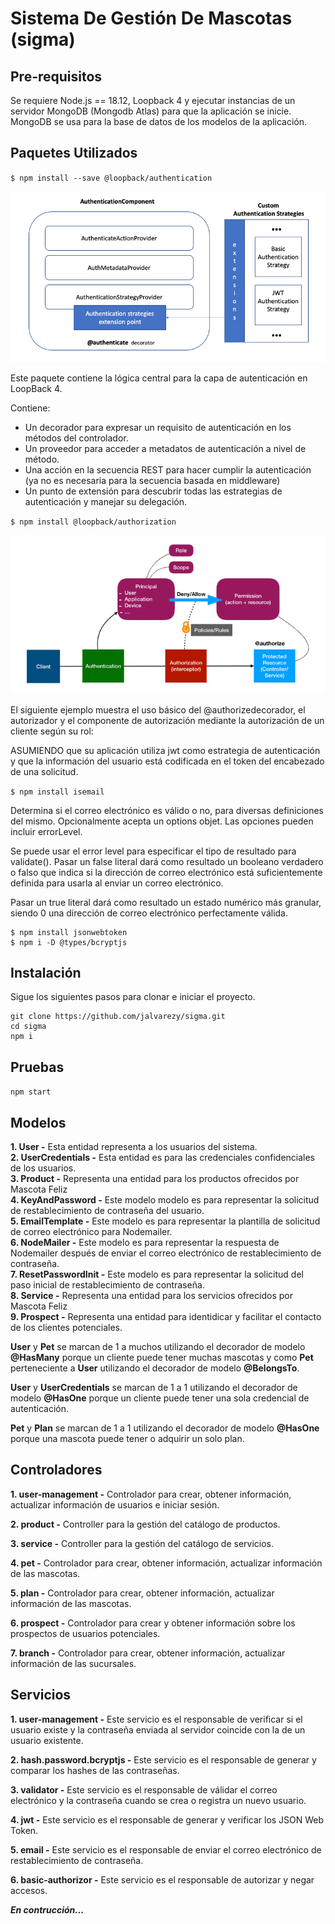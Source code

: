 # Sistema De Gestión De Mascotas (sigma)

## Pre-requisitos

Se requiere Node.js == 18.12, Loopback 4 y ejecutar instancias de un servidor MongoDB (Mongodb Atlas) para que la aplicación se inicie. MongoDB se usa para la base de datos de los modelos de la aplicación.

## Paquetes Utilizados

`
$ npm install --save @loopback/authentication
`


![image](./backend/img-md/loopback-authentication.png)


Este paquete contiene la lógica central para la capa de autenticación en LoopBack 4.

Contiene:

* Un decorador para expresar un requisito de autenticación en los métodos del controlador.
* Un proveedor para acceder a metadatos de autenticación a nivel de método.  
* Una acción en la secuencia REST para hacer cumplir la autenticación (ya no es necesaria para la secuencia basada en middleware)  
* Un punto de extensión para descubrir todas las estrategias de autenticación y manejar su delegación.  

`$ npm install @loopback/authorization`  


![imgage](./backend/img-md/loopback-authorization.png)

El siguiente ejemplo muestra el uso básico del @authorizedecorador, el autorizador y el componente de autorización mediante la autorización de un cliente según su rol:

ASUMIENDO que su aplicación utiliza jwt como estrategia de autenticación y que la información del usuario está codificada en el token del encabezado de una solicitud.

`$ npm install isemail`

Determina si el correo electrónico es válido o no, para diversas definiciones del mismo. Opcionalmente acepta un options objet. Las opciones pueden incluir errorLevel.

Se puede usar el error level para especificar el tipo de resultado para validate(). Pasar un false literal dará como resultado un booleano verdadero o falso que indica si la dirección de correo electrónico está suficientemente definida para usarla al enviar un correo electrónico.

Pasar un true literal dará como resultado un estado numérico más granular, siendo 0 una dirección de correo electrónico perfectamente válida.

```npm
$ npm install jsonwebtoken
$ npm i -D @types/bcryptjs
```

## Instalación

Sigue los siguientes pasos para clonar e iniciar el proyecto.

```git
git clone https://github.com/jalvarezy/sigma.git
cd sigma
npm i
```

## Pruebas

`npm start`

## Modelos

**1. User -**  Esta entidad representa a los usuarios del sistema.  
**2. UserCredentials -**  Esta entidad es para las credenciales confidenciales de los usuarios.  
**3. Product -** Representa una entidad para los productos ofrecidos por Mascota Feliz  
**4. KeyAndPassword -** Este modelo modelo es para representar la solicitud de restablecimiento de contraseña del usuario.  
**5. EmailTemplate -** Este modelo es para representar la plantilla de solicitud de correo electrónico para Nodemailer.  
**6. NodeMailer -** Este modelo es para representar la respuesta de Nodemailer después de enviar el correo electrónico de restablecimiento de contraseña.  
**7. ResetPasswordInit -** Este modelo es para representar la solicitud del paso inicial de restablecimiento de contraseña.  
**8. Service -** Representa una entidad para los servicios ofrecidos por Mascota Feliz  
**9. Prospect -** Representa una entidad para identidicar y facilitar el contacto de los clientes potenciales.

**User** y **Pet**  se marcan de 1 a muchos utilizando el decorador de modelo **@HasMany** porque un cliente puede tener muchas mascotas y como **Pet** perteneciente a **User** utilizando el decorador de modelo **@BelongsTo**.

**User** y **UserCredentials**  se marcan de 1 a 1 utilizando el decorador de modelo **@HasOne** porque un cliente puede tener una sola credencial de autenticación.

**Pet** y **Plan**  se marcan de 1 a 1 utilizando el decorador de modelo **@HasOne** porque una mascota puede tener o adquirir un solo plan.

## Controladores

**1. user-management -** Controlador para crear, obtener información, actualizar información de usuarios e iniciar sesión.

**2. product -** Controller para la gestión del catálogo de productos.

**3. service -** Controller para la gestión del catálogo de servicios.

**4. pet -** Controlador para crear, obtener información, actualizar información de las mascotas.

**5. plan -** Controlador para crear, obtener información, actualizar información de las mascotas.

**6. prospect -** Controlador para crear y obtener información sobre los prospectos de usuarios potenciales.

**7. branch -** Controlador para crear, obtener información, actualizar información de las sucursales.

## Servicios

**1. user-management -** Este servicio es el responsable de verificar si el usuario existe y la contraseña enviada al servidor coincide con la de un usuario existente.

**2. hash.password.bcryptjs -** Este servicio es el responsable de generar y comparar los hashes de las contraseñas.

**3. validator -** Este servicio es el responsable de válidar el correo electrónico y la contraseña cuando se crea o registra un nuevo usuario.

**4. jwt -** Este servicio es el responsable de generar y verificar  los JSON Web Token.

**5. email -** Este servicio es el responsable de enviar el correo electrónico de restablecimiento de contraseña.

**6. basic-authorizor -** Este servicio es el responsable de  autorizar y negar accesos.

***En contrucción...***


